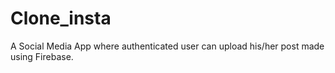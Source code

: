 # Clone_insta
A Social Media App where authenticated user can upload his/her post made using Firebase.
